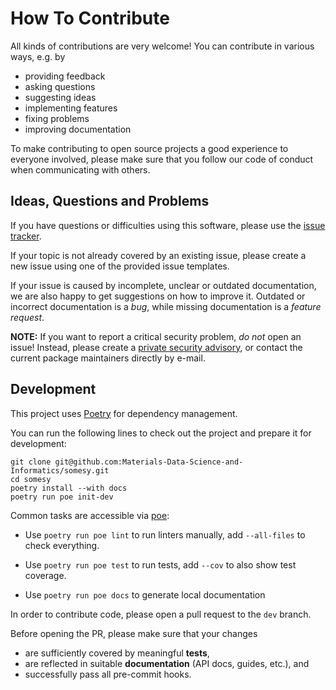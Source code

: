 # How To Contribute

All kinds of contributions are very welcome!
You can contribute in various ways, e.g. by

* providing feedback
* asking questions
* suggesting ideas
* implementing features
* fixing problems
* improving documentation

To make contributing to open source projects a good experience to everyone involved,
please make sure that you follow our code of conduct when communicating with others.

## Ideas, Questions and Problems

If you have questions or difficulties using this software,
please use the [issue tracker](https://github.com/Materials-Data-Science-and-Informatics/somesy/issues).

If your topic is not already covered by an existing issue,
please create a new issue using one of the provided issue templates.

If your issue is caused by incomplete, unclear or outdated documentation,
we are also happy to get suggestions on how to improve it.
Outdated or incorrect documentation is a *bug*,
while missing documentation is a *feature request*.

**NOTE:** If you want to report a critical security problem, *do not* open an issue!
Instead, please create a [private security advisory](https://docs.github.com/en/code-security/security-advisories/guidance-on-reporting-and-writing/privately-reporting-a-security-vulnerability),
or contact the current package maintainers directly by e-mail.

## Development

This project uses [Poetry](https://python-poetry.org/) for dependency management.

You can run the following lines to check out the project and prepare it for development:

```
git clone git@github.com:Materials-Data-Science-and-Informatics/somesy.git
cd somesy
poetry install --with docs
poetry run poe init-dev
```

Common tasks are accessible via [poe](https://github.com/nat-n/poethepoet):

* Use `poetry run poe lint` to run linters manually, add `--all-files` to check everything.

* Use `poetry run poe test` to run tests, add `--cov` to also show test coverage.

* Use `poetry run poe docs` to generate local documentation

In order to contribute code, please open a pull request to the `dev` branch.

Before opening the PR, please make sure that your changes

* are sufficiently covered by meaningful **tests**,
* are reflected in suitable **documentation** (API docs, guides, etc.), and
* successfully pass all pre-commit hooks.
